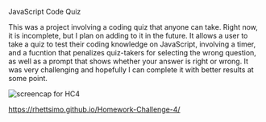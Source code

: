 JavaScript Code Quiz

This was a project involving a coding quiz that anyone can take. Right now, it is incomplete, but I plan on adding to it in the future. It allows a user to take a quiz to test their coding knowledge on JavaScript, involving a timer, and a fucntion that penalizes quiz-takers for selecting the wrong question, as well as a prompt that shows whether your answer is right or wrong. It was very challenging and hopefully I can complete it with better results at some point.

![screencap for HC4](https://user-images.githubusercontent.com/127440917/232251714-e2ad3638-dae0-4852-9104-99ff40e6fd7f.PNG)

https://rhettsimo.github.io/Homework-Challenge-4/

